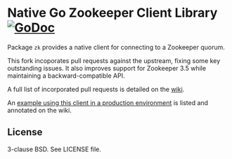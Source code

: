 # Native Go Zookeeper Client Library [![GoDoc](https://godoc.org/github.com/Platform28Cloud/go-zookeeper?status.svg)](https://godoc.org/github.com/Platform28Cloud/go-zookeeper/zk)

Package `zk` provides a native client for connecting to a Zookeeper quorum.

This fork incoporates pull requests against the upstream, fixing some key outstanding issues. It also improves support for Zookeeper 3.5 while maintaining a backward-compatible API.

A full list of incorporated pull requests is detailed on the [wiki](https://github.com/Platform28Cloud/go-zookeeper/wiki).

An [example using this client in a production environment](https://github.com/Platform28Cloud/go-zookeeper/wiki/Example-Production-Usage)  is listed and annotated on the wiki.

## License
3-clause BSD. See LICENSE file.
